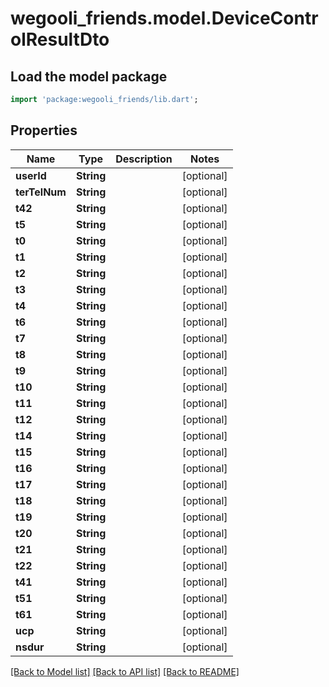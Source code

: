 # wegooli_friends.model.DeviceControlResultDto

## Load the model package

```dart
import 'package:wegooli_friends/lib.dart';
```

## Properties

| Name          | Type       | Description | Notes      |
| ------------- | ---------- | ----------- | ---------- |
| **userId**    | **String** |             | [optional] |
| **terTelNum** | **String** |             | [optional] |
| **t42**       | **String** |             | [optional] |
| **t5**        | **String** |             | [optional] |
| **t0**        | **String** |             | [optional] |
| **t1**        | **String** |             | [optional] |
| **t2**        | **String** |             | [optional] |
| **t3**        | **String** |             | [optional] |
| **t4**        | **String** |             | [optional] |
| **t6**        | **String** |             | [optional] |
| **t7**        | **String** |             | [optional] |
| **t8**        | **String** |             | [optional] |
| **t9**        | **String** |             | [optional] |
| **t10**       | **String** |             | [optional] |
| **t11**       | **String** |             | [optional] |
| **t12**       | **String** |             | [optional] |
| **t14**       | **String** |             | [optional] |
| **t15**       | **String** |             | [optional] |
| **t16**       | **String** |             | [optional] |
| **t17**       | **String** |             | [optional] |
| **t18**       | **String** |             | [optional] |
| **t19**       | **String** |             | [optional] |
| **t20**       | **String** |             | [optional] |
| **t21**       | **String** |             | [optional] |
| **t22**       | **String** |             | [optional] |
| **t41**       | **String** |             | [optional] |
| **t51**       | **String** |             | [optional] |
| **t61**       | **String** |             | [optional] |
| **ucp**       | **String** |             | [optional] |
| **nsdur**     | **String** |             | [optional] |

[[Back to Model list]](../README.md#documentation-for-models)
[[Back to API list]](../README.md#documentation-for-api-endpoints)
[[Back to README]](../README.md)
